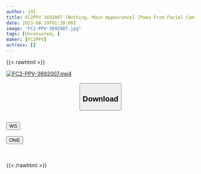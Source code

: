 ```yaml
---
author: j91
title: FC2PPV 3692007 [Nothing, Main Appearance] [Paku From Facial Cumshot, Vaginal Cum Shot, Squirting] Gravure Idol Debut Boyfriend G Cup De Nympho Woman Horse Riding Irama, Facial Cumshots, Neck Closing, Anal Observation, Desire With Vaginal Cum Shot
date: 2023-08-19T01:30:00Z
image: "FC2-PPV-3692007.jpg"
tags: [Uncensored, ]
maker: [FC2PPV]
actress: []
---
```



{{< rawhtml >}}

<div class="video" data-videoid="fussjiqkz27x">
    <a href="javascript:;">
        <img src="https://my.j91.asia/posts/FC2-PPV-3692007/FC2-PPV-3692007.jpg" width="WIDTH" height="HEIGHT" alt="FC2-PPV-3692007.mp4" loading="lazy">
    </a>
</div>

<script type="text/javascript" src="https://j91.asia/asset/on-demand-ws.js"></script>

<br>
  <link rel="stylesheet" href="https://j91.asia/asset/bs5.css">
  
  <center>
  <button class="btn btn-primary" type="button" data-bs-toggle="collapse" data-bs-target=".multi-collapse" aria-expanded="false" aria-controls="multiCollapseExample1 multiCollapseExample2"><h2>Download</h2></button></center>
</p>
<div class="row">
  <div class="col">
    <div class="collapse multi-collapse" id="multiCollapseExample1">
      <div class="card card-body">
	      	      <br>
<div class="buttons">  
<a href="https://wolfstream.tv/v/fussjiqkz27x"><button class="btn-hover color-3"><i class="fa fa-download"></i> WS</button></a></div>
    </div>
  </div>
</div>
  <div class="col">
    <div class="collapse multi-collapse" id="multiCollapseExample2">
      <div class="card card-body">
	      <br>
<div class="buttons">
    <a href="https://oneupload.to/5ua59yrp9ihh"><button class="btn-hover color-9"><i class="fa fa-download"></i> ONE</button></a></div>
<br><br>
      </div>
    </div>
  </div>
</div>

{{< /rawhtml >}}
